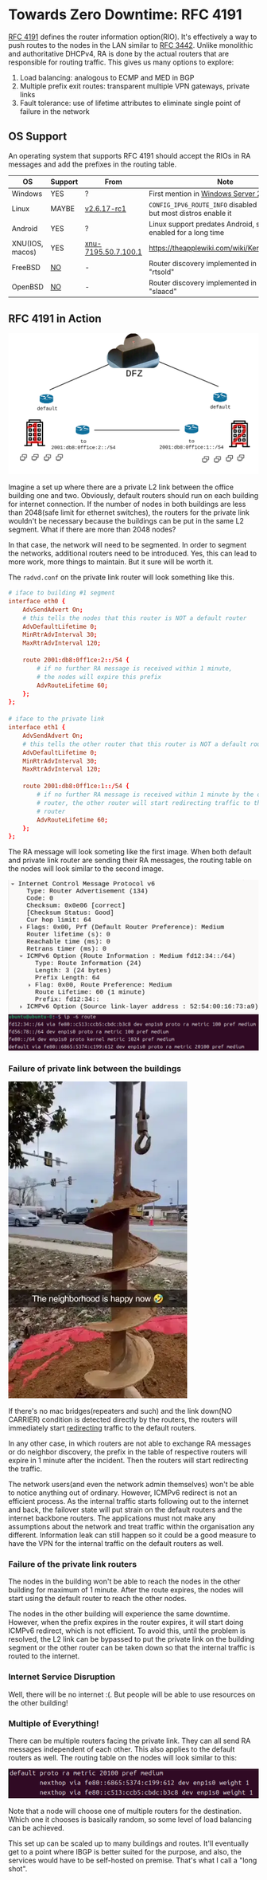 # Towards Zero Downtime: RFC 4191
[RFC 4191](https://datatracker.ietf.org/doc/html/rfc4191) defines the router
information option(RIO). It's effectively a way to push routes to the nodes in
the LAN similar to [RFC
3442](https://serverfault.com/questions/640565/how-can-i-configure-my-dhcp-server-to-distribute-ip-routes).
Unlike monolithic and authoritative DHCPv4, RA is done by the actual routers
that are responsible for routing traffic. This gives us many options to explore:

1. Load balancing: analogous to ECMP and MED in BGP
1. Multiple prefix exit routes: transparent multiple VPN gateways, private links
1. Fault tolerance: use of lifetime attributes to eliminate single point of
   failure in the network

## OS Support
An operating system that supports RFC 4191 should accept the RIOs in RA messages
and add the prefixes in the routing table.

| OS | Support | From | Note |
| - | - | - | - |
| Windows | YES | ? | First mention in [Windows Server 2012 doc](https://learn.microsoft.com/en-us/previous-versions/windows/it-pro/windows-server-2012-r2-and-2012/jj574227(v=ws.11)) |
| Linux | MAYBE | [v2.6.17-rc1](https://github.com/torvalds/linux/blame/4236f913808cebef1b9e078726a4e5d56064f7ad/net/ipv6/ndisc.c#L258) | `CONFIG_IPV6_ROUTE_INFO` disabled by default, but most distros enable it |
| Android | YES | ? | Linux support predates Android, so it has been enabled for a long time |
| XNU(IOS, macos) | YES | [xnu-7195.50.7.100.1](https://github.com/apple-oss-distributions/xnu/blame/8d741a5de7ff4191bf97d57b9f54c2f6d4a15585/bsd/netinet6/nd6_rtr.c#L490) | https://theapplewiki.com/wiki/Kernel#Versions |
| FreeBSD | [NO](https://github.com/freebsd/freebsd-src/blob/47ca5d103f229b090899379ce449af5e89faf627/sys/netinet6/nd6.c#L507) | - | Router discovery implemented in userspace "rtsold" |
| OpenBSD | [NO](https://github.com/openbsd/src/blob/36a0e83f909d48cbb69156be916b6356c14b9ae5/sbin/slaacd/engine.c#L1555) | - | Router discovery implemented in userspace "slaacd" |

## RFC 4191 in Action
<img src="../radvd/drawing-a.svg" style="background: grey;">

Imagine a set up where there are a private L2 link between the office building
one and two. Obviously, default routers should run on each building for internet
connection. If the number of nodes in both buildings are less than 2048(safe
limit for ethernet switches), the routers for the private link wouldn't be
necessary because the buildings can be put in the same L2 segment. What if there
are more than 2048 nodes?

In that case, the network will need to be segmented. In order to segment the
networks, additional routers need to be introduced. Yes, this can lead to more
work, more things to maintain. But it sure will be worth it.

The `radvd.conf` on the private link router will look something like this.

```conf
# iface to building #1 segment
interface eth0 {
	AdvSendAdvert On;
	# this tells the nodes that this router is NOT a default router
	AdvDefaultLifetime 0;
	MinRtrAdvInterval 30;
	MaxRtrAdvInterval 120;

	route 2001:db8:0ff1ce:2::/54 {
		# if no further RA message is received within 1 minute,
		# the nodes will expire this prefix
		AdvRouteLifetime 60;
	};
};

# iface to the private link
interface eth1 {
	AdvSendAdvert On;
	# this tells the other router that this router is NOT a default router
	AdvDefaultLifetime 0;
	MinRtrAdvInterval 30;
	MaxRtrAdvInterval 120;

	route 2001:db8:0ff1ce:1::/54 {
		# if no further RA message is received within 1 minute by the other
		# router, the other router will start redirecting traffic to the default
		# router
		AdvRouteLifetime 60;
	};
};
```

The RA message will look someting like the first image. When both default and
private link router are sending their RA messages, the routing table on the
nodes will look similar to the second image.

![The RA message will look something like this](image-2.png)
![screenshot of route table on the nodes](image.png)

### Failure of private link between the buildings
![Contractors bored through communication cable](severed_link.webp)

If there's no mac bridges(repeaters and such) and the link down(NO CARRIER)
condition is detected directly by the routers, the routers will immediately
start [redirecting](https://datatracker.ietf.org/doc/html/rfc4861#section-4.5)
traffic to the default routers.

In any other case, in which routers are not able to exchange RA messages or do
neighbor discovery, the prefix in the table of respective routers will expire in
1 minute after the incident. Then the routers will start redirecting the
traffic.

The network users(and even the network admin themselves) won't be able to notice
anything out of ordinary. However, ICMPv6 redirect is not an efficient process.
As the internal traffic starts following out to the internet and back, the
failover state will put strain on the default routers and the internet backbone
routers. The applications must not make any assumptions about the network and
treat traffic within the organisation any different. Information leak can still
happen so it could be a good measure to have the VPN for the internal traffic on
the default routers as well.

### Failure of the private link routers
The nodes in the building won't be able to reach the nodes in the other building
for maximum of 1 minute. After the route expires, the nodes will start using the
default router to reach the other nodes.

The nodes in the other building will experience the same downtime. However, when
the prefix expires in the router expires, it will start doing ICMPv6 redirect,
which is not efficient. To avoid this, until the problem is resolved, the L2
link can be bypassed to put the private link on the building segment or the
other router can be taken down so that the internal traffic is routed to the
internet.

### Internet Service Disruption
Well, there will be no internet :(. But people will be able to use resources on
the other building!

### Multiple of Everything!
There can be multiple routers facing the private link. They can all send RA
messages independent of each other. This also applies to the default routers as
well. The routing table on the nodes will look similar to this:

![multiple default routes](image-3.png)

Note that a node will choose one of multiple routers for the destination. Which
one it chooses is basically random, so some level of load balancing can be
achieved.

This set up can be scaled up to many buildings and routes. It'll eventually get
to a point where IBGP is better suited for the purpose, and also, the services
would have to be self-hosted on premise. That's what I call a "long shot".
